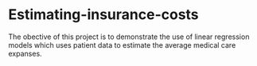 # Estimating-insurance-costs
The obective of this project is to demonstrate the use of linear regression models which uses patient data to estimate the average medical care expanses.
